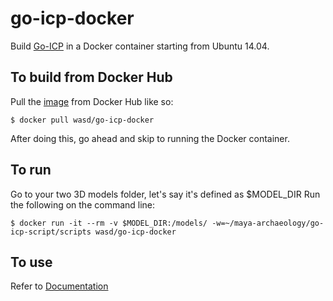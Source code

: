 # go-icp-docker
Build [Go-ICP](http://jlyang.org/go-icp/) in a Docker container starting from Ubuntu 14.04.

## To build from Docker Hub
Pull the [image](https://hub.docker.com/r/wasd/go-icp-docker/) from Docker Hub like so:
```
$ docker pull wasd/go-icp-docker
```
After doing this, go ahead and skip to running the Docker container.

## To run
Go to your two 3D models folder, let's say it's defined as $MODEL_DIR
Run the following on the command line:
```
$ docker run -it --rm -v $MODEL_DIR:/models/ -w=~/maya-archaeology/go-icp-script/scripts wasd/go-icp-docker 
```

## To use
Refer to [Documentation](https://github.com/UCSD-E4E/maya-archaeology#go-icp-script)
